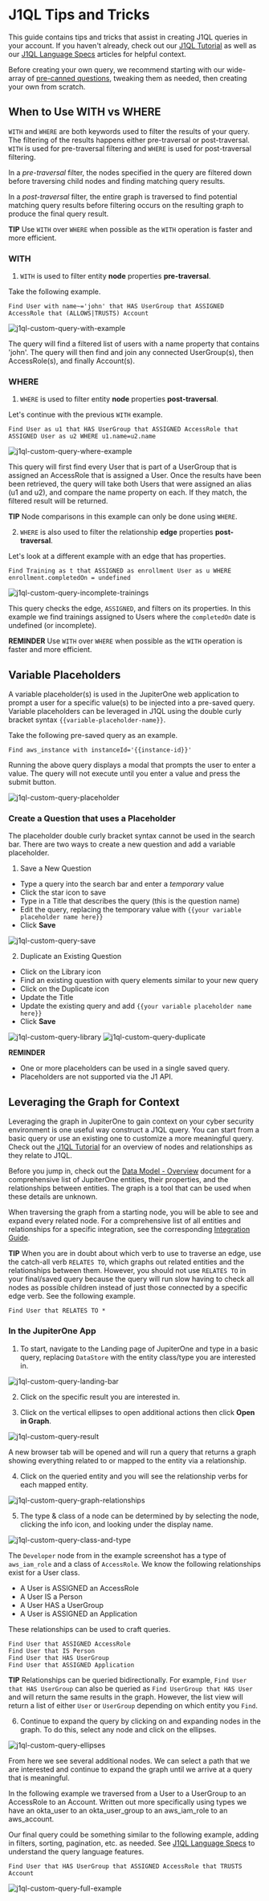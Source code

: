# J1QL Tips and Tricks

This guide contains tips and tricks that assist in creating J1QL queries in your account.
If you haven't already, check out our [J1QL Tutorial](https://support.jupiterone.io/hc/en-us/articles/360022720434-4-9-J1QL-Query-Tutorial)
as well as our [J1QL Language Specs](https://support.jupiterone.io/hc/en-us/articles/360022722014-J1QL-Language-Specs) 
articles for helpful context.

Before creating your own query, we recommend starting with our wide-array of 
[pre-canned questions](https://support.jupiterone.io/hc/en-us/articles/360038496974-Packaged-Questions-Catalog),
tweaking them as needed, then creating your own from scratch.

## When to Use WITH vs WHERE

`WITH` and `WHERE` are both keywords used to filter the results of your query.
The filtering of the results happens either pre-traversal or post-traversal.
`WITH` is used for pre-traversal filtering and `WHERE` is used for
post-traversal filtering.

In a *pre-traversal* filter, the nodes specified in the query are filtered down
before traversing child nodes and finding matching query results.

In a *post-traversal* filter, the entire graph is traversed to find potential
matching query results before filtering occurs on the resulting graph to produce
the final query result.

**TIP** Use `WITH` over `WHERE` when possible as the `WITH` operation is faster
and more efficient.

### WITH

1. `WITH` is used to filter entity **node** properties **pre-traversal**. 

Take the following example.

```j1ql
Find User with name~='john' that HAS UserGroup that ASSIGNED AccessRole that (ALLOWS|TRUSTS) Account
```

![j1ql-custom-query-with-example](../assets/j1ql-custom-query-with-example.png)

The query will find a filtered list of users with a name property that contains
'john'. The query will then find and join any connected UserGroup(s), then
AccessRole(s), and finally Account(s).

### WHERE

1. `WHERE` is used to filter entity **node** properties **post-traversal**.

Let's continue with the previous `WITH` example.

```j1ql
Find User as u1 that HAS UserGroup that ASSIGNED AccessRole that ASSIGNED User as u2 WHERE u1.name=u2.name
```

![j1ql-custom-query-where-example](../assets/j1ql-custom-query-where-example.png)

This query will first find every User that is part of a UserGroup that is
assigned an AccessRole that is assigned a User. Once the results have been been
retrieved, the query will take both Users that were assigned an alias (u1 and
u2), and compare the name property on each. If they match, the filtered result
will be returned.

**TIP** Node comparisons in this example can only be done using `WHERE`.

2. `WHERE` is also used to filter the relationship **edge** properties **post-traversal**.

Let's look at a different example with an edge that has properties.

```j1ql
Find Training as t that ASSIGNED as enrollment User as u WHERE enrollment.completedOn = undefined
```

![j1ql-custom-query-incomplete-trainings](../assets/j1ql-custom-query-incomplete-trainings.png)



This query checks the edge, `ASSIGNED`, and filters on its properties. In this
example we find trainings assigned to Users where the `completedOn` date is
undefined (or incomplete).

**REMINDER** Use `WITH` over `WHERE` when possible as the `WITH` operation is faster
and more efficient.

## Variable Placeholders

A variable placeholder(s) is used in the JupiterOne web application to prompt a
user for a specific value(s) to be injected into a pre-saved query. Variable
placeholders can be leveraged in J1QL using the double curly bracket syntax
`{{variable-placeholder-name}}`.

Take the following pre-saved query as an example.

```j1ql
Find aws_instance with instanceId='{{instance-id}}'
```

Running the above query displays a modal that prompts the user to enter a value.
The query will not execute until you enter a value and press the submit button.

![j1ql-custom-query-placeholder](../assets/j1ql-custom-query-placeholder.png)

### Create a Question that uses a Placeholder

The placeholder double curly bracket syntax cannot be used in the search bar.
There are two ways to create a new question and add a variable placeholder.

1. Save a New Question

- Type a query into the search bar and enter a *temporary* value
- Click the star icon to save
- Type in a Title that describes the query (this is the question name)
- Edit the query, replacing the temporary value with `{{your variable placeholder name here}}`
- Click **Save**

![j1ql-custom-query-save](../assets/j1ql-custom-query-save.png)

2. Duplicate an Existing Question

- Click on the Library icon
- Find an existing question with query elements similar to your new query  
- Click on the Duplicate icon
- Update the Title
- Update the existing query and add `{{your variable placeholder name here}}`
- Click **Save**

![j1ql-custom-query-library](../assets/j1ql-custom-query-library.png)
![j1ql-custom-query-duplicate](../assets/j1ql-custom-query-duplicate.png)

**REMINDER**
- One or more placeholders can be used in a single saved query.
- Placeholders are not supported via the J1 API.

## Leveraging the Graph for Context

Leveraging the graph in JupiterOne to gain context on your cyber security
environment is one useful way construct a J1QL query. You can start from a basic
query or use an existing one to customize a more meaningful query. Check out the 
[J1QL Tutorial](https://support.jupiterone.io/hc/en-us/articles/360022720434-4-9-J1QL-Query-Tutorial)
for an overview of nodes and relationships as they relate to J1QL.

Before you jump in, check out the [Data Model - Overview](https://support.jupiterone.io/hc/en-us/articles/360022903573-Data-Model-Overview)
document for a comprehensive list of JupiterOne entities, their properties, and the relationships between entities. 
The graph is a tool that can be used when these details are unknown.

When traversing the graph from a starting node, you will be able to see and
expand every related node. For a comprehensive list of all entities and
relationships for a specific integration, see the corresponding [Integration Guide](https://support.jupiterone.io/hc/en-us/sections/360004247473-Integrations).

**TIP** When you are in doubt about which verb to use to traverse an edge, use
the catch-all verb `RELATES TO`, which graphs out related entities and the
relationships between them. However, you should not use `RELATES TO` in your
final/saved query because the query will run slow having to check all nodes as
possible children instead of just those connected by a specific edge verb. See
the following example.

```j1ql
Find User that RELATES TO *
```

### In the JupiterOne App

1. To start, navigate to the Landing page of JupiterOne and type in a basic query,
replacing `DataStore` with the entity class/type you are interested in.

![j1ql-custom-query-landing-bar](../assets/j1ql-custom-query-landing-bar.png)

2. Click on the specific result you are interested in. 

3. Click on the vertical ellipses to open additional actions then click **Open in Graph**.

![j1ql-custom-query-result](../assets/j1ql-custom-query-result.png)

A new browser tab will be opened and will run a query that returns a graph
showing everything related to or mapped to the entity via a relationship.

4. Click on the queried entity and you will see the relationship verbs for each
   mapped entity.

![j1ql-custom-query-graph-relationships](../assets/j1ql-custom-query-graph-relationships.png)

5. The type & class of a node can be determined by by selecting the node,
   clicking the info icon, and looking under the display name.

![j1ql-custom-query-class-and-type](../assets/j1ql-custom-query-class-and-type.png)

The `Developer` node from in the example screenshot has a type of `aws_iam_role`
and a class of `AccessRole`. We know the following relationships exist for a
User class.

- A User is ASSIGNED an AccessRole
- A User IS a Person
- A User HAS a UserGroup
- A User is ASSIGNED an Application

These relationships can be used to craft queries.

```j1ql
Find User that ASSIGNED AccessRole
Find User that IS Person
Find User that HAS UserGroup
Find User that ASSIGNED Application
```

**TIP** Relationships can be queried bidirectionally. For example, `Find User
that HAS UserGroup` can also be queried as `Find UserGroup that HAS User` and will
return the same results in the graph. However, the list view will return a list
of either `User` or `UserGroup` depending on which entity you `Find`.

6. Continue to expand the query by clicking on and expanding nodes in the
graph. To do this, select any node and click on the ellipses.

![j1ql-custom-query-ellipses](../assets/j1ql-custom-query-ellipses.png)

From here we see several additional nodes. We can select a path that we are
interested and continue to expand the graph until we arrive at a query that is
meaningful.

In the following example we traversed from a User to a UserGroup to an AccessRole to an Account. 
Written out more specifically using types we have an okta_user to an okta_user_group to an aws_iam_role to an aws_account.

Our final query could be something similar to the following example, adding in filters, sorting, pagination, etc. as needed. 
See [J1QL Language Specs](https://support.jupiterone.io/hc/en-us/articles/360022722014-J1QL-Language-Specs) to understand the query language features.

```j1ql
Find User that HAS UserGroup that ASSIGNED AccessRole that TRUSTS Account
```

![j1ql-custom-query-full-example](../assets/j1ql-custom-query-full-example.png)
